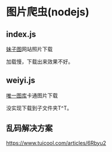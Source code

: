 # 图片爬虫(nodejs)

## index.js

[妹子图](https://www.meizitu.com/a/list_1_1)网站照片下载

加载慢，下载出来效果不好。

## weiyi.js

[唯一图库](http://www.mmonly.cc/ktmh/)卡通图片下载

没实现下载到子文件夹T^T。

## 乱码解决方案

https://www.tuicool.com/articles/6Rbyu2